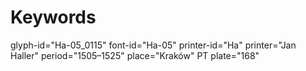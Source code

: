 # Keywords
glyph-id="Ha-05_0115"
font-id="Ha-05"
printer-id="Ha"
printer="Jan Haller"
period="1505–1525"
place="Kraków"
PT plate="168"
